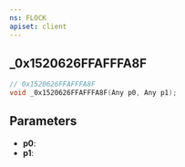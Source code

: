 ```yaml
---
ns: FLOCK
apiset: client
---
```

## _0x1520626FFAFFFA8F

```c
// 0x1520626FFAFFFA8F
void _0x1520626FFAFFFA8F(Any p0, Any p1);
```


## Parameters
* **p0**:
* **p1**: